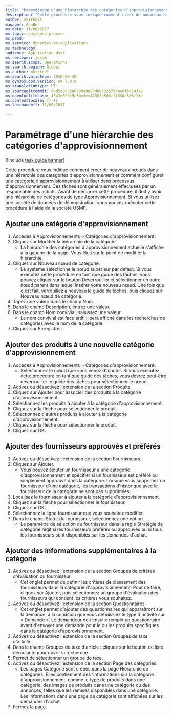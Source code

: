 ```yaml
--- 
title: "Paramétrage d'une hiérarchie des catégories d'approvisionnement"
description: "Cette procédure vous indique comment créer de nouveaux nœuds dans une hiérarchie des catégories d'approvisionnement et comment configurer une catégorie d'approvisionnement à utiliser dans processus d'approvisionnement."
author: mkirknel
manager: AnnBe
ms.date: 11/06/2017
ms.topic: business-process
ms.prod: 
ms.service: dynamics-ax-applications
ms.technology: 
audience: Application User
ms.reviewer: josaw
ms.search.scope: Operations
ms.search.region: Global
ms.author: mkirknel
ms.search.validFrom: 2016-06-30
ms.dyn365.ops.version: AX 7.0.0
ms.translationtype: HT
ms.sourcegitcommit: 6ad5c8552a6989e9093d0b1325754bc0f6d19372
ms.openlocfilehash: 4541d029c9c3be3ee42332e5d8ff183dd503f13e
ms.contentlocale: fr-fr
ms.lasthandoff: 11/06/2017

---
```

# <a name="set-up-a-procurement-category-hierarchy"></a>Paramétrage d'une hiérarchie des catégories d'approvisionnement

[!include [task guide banner](../../includes/task-guide-banner.md)]

Cette procédure vous indique comment créer de nouveaux nœuds dans une hiérarchie des catégories d'approvisionnement et comment configurer une catégorie d'approvisionnement à utiliser dans processus d'approvisionnement. Ces tâches sont généralement effectuées par un responsable des achats. Avant de démarrer cette procédure, il doit y avoir une hiérarchie de catégories de type Approvisionnement. Si vous utilisez une société de données de démonstration, vous pouvez exécuter cette procédure à l'aide de la société USMF.


## <a name="add-a-new-procurement-category"></a>Ajouter une catégorie d'approvisionnement
1. Accédez à Approvisionnements > Catégories d'approvisionnement.
2. Cliquez sur Modifier la hiérarchie de la catégorie.
    * La hiérarchie des catégories d'approvisionnement actuelle s'affiche à la gauche de la page. Vous êtes sur le point de modifier la hiérarchie.  
3. Cliquez sur Nouveau nœud de catégorie.
    * Le système sélectionne le nœud supérieur par défaut. Si vous exécutez cette procédure en tant que guide des tâches, vous pouvez cliquer sur le bouton Déverrouiller et sélectionner un autre nœud parent dans lequel insérer votre nouveau nœud. Une fois que c'est fait, verrouillez à nouveau le guide de tâches, puis cliquez sur Nouveau nœud de catégorie.  
4. Tapez une valeur dans le champ Nom.
5. Dans le champ Description, entrez une valeur.
6. Dans le champ Nom convivial, saisissez une valeur.
    * Le nom convivial est facultatif. Il sera affiché dans les recherches de catégories avec le nom de la catégorie.  
7. Cliquez sur Enregistrer.

## <a name="add-products-to-your-new-procurement-category"></a>Ajouter des produits à une nouvelle catégorie d'approvisionnement
1. Accédez à Approvisionnements > Catégories d'approvisionnement.
    * Sélectionnez le nœud que vous venez d'ajouter. Si vous exécutez cette procédure en tant que guide des tâches, vous devrez peut-être déverrouiller le guide des tâches pour sélectionner le nœud.  
2. Activez ou désactivez l'extension de la section Produits.
3. Cliquez sur Ajouter pour associer des produits à la catégorie d'approvisionnement.
4. Sélectionnez les produits à ajouter à la catégorie d'approvisionnement.
5. Cliquez sur la flèche pour sélectionner le produit.
6. Sélectionnez d'autres produits à ajouter à la catégorie d'approvisionnement.
7. Cliquez sur la flèche pour sélectionner le produit.
8. Cliquez sur OK.

## <a name="add-approved-and-preferred-vendors"></a>Ajouter des fournisseurs approuvés et préférés
1. Activez ou désactivez l'extension de la section Fournisseurs.
2. Cliquez sur Ajouter.
    * Vous pouvez ajouter un fournisseur à une catégorie d'approvisionnement et spécifier si un fournisseur est préféré ou simplement approuvé dans la catégorie. Lorsque vous supprimez un fournisseur d'une catégorie, les transactions d'historique avec le fournisseur de la catégorie ne sont pas supprimées.   
3. Localisez le fournisseur à ajouter à la catégorie d'approvisionnement.
4. Cliquez sur la flèche pour sélectionner le fournisseur.
5. Cliquez sur OK.
6. Sélectionnez la ligne fournisseur que vous souhaitez modifier.
7. Dans le champ Statut du fournisseur, sélectionnez une option.
    * Le paramètre de sélection du fournisseur dans la règle Stratégie de catégorie régit si les fournisseurs préférés ou approuvés ou si tous les fournisseurs sont disponibles sur les demandes d'achat.   

## <a name="add-additional-information-to-the-category"></a>Ajouter des informations supplémentaires à la catégorie
1. Activez ou désactivez l'extension de la section Groupes de critères d'évaluation du fournisseur.
    * Cet onglet permet de définir les critères de classement des fournisseurs dans la catégorie d'approvisionnement. Pour ce faire, cliquez sur Ajouter, puis sélectionnez un groupe d'évaluation des fournisseurs qui contient les critères vous souhaitez.  
2. Activez ou désactivez l'extension de la section Questionnaires.
    * Cet onglet permet d'ajouter des questionnaires qui apparaîtront sur la demande, à la condition que vous définissiez le type d'activité sur « Demande ». Le demandeur doit ensuite remplir un questionnaire avant d'envoyer une demande pour le ou les produits spécifiques dans la catégorie d'approvisionnement.  
3. Activez ou désactivez l'extension de la section Groupes de taxe d'article.
4. Dans le champ Groupes de taxe d'article : cliquez sur le bouton de liste déroulante pour ouvrir la recherche.
5. Permet de sélectionner un groupe de taxe.
6. Activez ou désactivez l'extension de la section Page des catégories.
    * Les pages Catégorie sont créées dans la page Hiérarchie de catégories. Elles contiennent des 'informations sur la catégorie d'approvisionnement, comme le type de produits dans une catégorie, des images de produits dans une catégorie ou des annonces, telles que les remises disponibles dans une catégorie. Les informations dans une page de catégorie sont affichées sur les demandes d'achat.  
7. Fermez la page.


